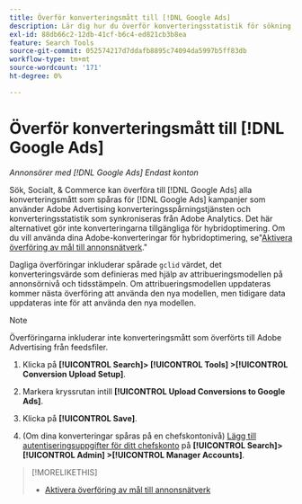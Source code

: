 ```yaml
---
title: Överför konverteringsmått till [!DNL Google Ads]
description: Lär dig hur du överför konverteringsstatistik för sökning, sociala medier och handel till [!DNL Google Ads].
exl-id: 88db66c2-12db-41cf-b6c4-ed821cb3b8ea
feature: Search Tools
source-git-commit: 052574217d7ddafb8895c74094da5997b5ff83db
workflow-type: tm+mt
source-wordcount: '171'
ht-degree: 0%

---
```


# Överför konverteringsmått till [!DNL Google Ads]

*Annonsörer med [!DNL Google Ads] Endast konton*

Sök, Socialt, &amp; Commerce kan överföra till [!DNL Google Ads] alla konverteringsmått som spåras för [!DNL Google Ads] kampanjer som använder Adobe Advertising konverteringsspårningstjänsten och konverteringsstatistik som synkroniseras från Adobe Analytics. Det här alternativet gör inte konverteringarna tillgängliga för hybridoptimering. Om du vill använda dina Adobe-konverteringar för hybridoptimering, se&quot;[Aktivera överföring av mål till annonsnätverk](objective-upload-to-networks.md).&quot;

Dagliga överföringar inkluderar spårade `gclid` värdet, det konverteringsvärde som definieras med hjälp av attribueringsmodellen på annonsörnivå och tidsstämpeln. Om attribueringsmodellen uppdateras kommer nästa överföring att använda den nya modellen, men tidigare data uppdateras inte för att använda den nya modellen.

>[!NOTE]
>
>Överföringarna inkluderar inte konverteringsmått som överförts till Adobe Advertising från feedsfiler.

1. Klicka på **[!UICONTROL Search]> [!UICONTROL Tools] >[!UICONTROL Conversion Upload Setup]**.

1. Markera kryssrutan intill **[!UICONTROL Upload Conversions to Google Ads]**.

1. Klicka på **[!UICONTROL Save]**.

1. (Om dina konverteringar spåras på en chefskontonivå) [Lägg till autentiseringsuppgifter för ditt chefskonto](/help/search-social-commerce/admin/manager-accounts.md) på **[!UICONTROL Search]> [!UICONTROL Admin] >[!UICONTROL Manager Accounts]**.

>[!MORELIKETHIS]
>
>* [Aktivera överföring av mål till annonsnätverk](objective-upload-to-networks.md)
